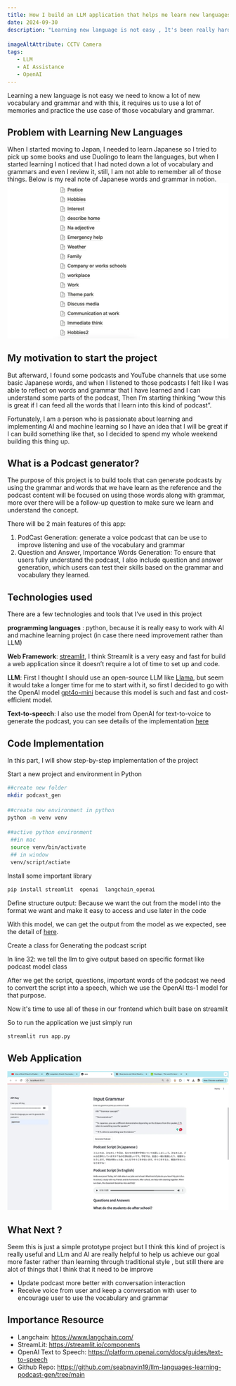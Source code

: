 ```yaml
---
title: How I build an LLM application that helps me learn new languages
date: 2024-09-30
description: "Learning new language is not easy , It's been really hard for me when comming to japan without knowning the language, So I came up with a creative application that help me learn the language more faster and fun "

imageAltAttribute: CCTV Camera
tags:
   - LLM
   - AI Assistance 
   - OpenAI
---
```



Learning a new language is not easy we need to know a lot of new vocabulary and grammar and with this, it requires us to use a lot of memories and practice the use case of those vocabulary and grammar.

## Problem with Learning New Languages
When I started moving to Japan, I needed to learn Japanese so I tried to pick up some books and use Duolingo to learn the languages, but when I started learning I noticed that I had noted down a lot of vocabulary and grammars and even I review it, still, I am not able to remember all of those things. Below is my real note of Japanese words and grammar in notion.
![](https://raw.githubusercontent.com/seabnavin19/Resource-For-Public-Article/main/Articles/2024_09_30_how_i_build_llm_support_my_languge_learning/1_0.webp)

## My motivation to start the project
But afterward, I found some podcasts and YouTube channels that use some basic Japanese words, and when I listened to those podcasts I felt like I was able to reflect on words and grammar that I have learned and I can understand some parts of the podcast, Then I’m starting thinking “wow this is great if I can feed all the words that I learn into this kind of podcast”.

Fortunately, I am a person who is passionate about learning and implementing AI and machine learning so I have an idea that I will be great if I can build something like that, so I decided to spend my whole weekend building this thing up.

## What is a Podcast generator?
The purpose of this project is to build tools that can generate podcasts by using the grammar and words that we have learn as the reference and the podcast content will be focused on using those words along with grammar, more over there will be a follow-up question to make sure we learn and understand the concept.

There will be 2 main features of this app:

1. PodCast Generation: generate a voice podcast that can be use to improve listening and use of the vocabulary and grammar
2. Question and Answer, Importance Words Generation: To ensure that users fully understand the podcast, I also include question and answer generation, which users can test their skills based on the grammar and vocabulary they learned.

## Technologies used
There are a few technologies and tools that I’ve used in this project

**programming languages** : python, because it is really easy to work with AI and machine learning project (in case there need improvement rather than LLM)

**Web Framework**: [streamlit](https://streamlit.io/), I think Streamlit is a very easy and fast for build a web application since it doesn’t require a lot of time to set up and code.

**LLM**: First I thought I should use an open-source LLM like [Llama](https://www.llama.com/), but seem it would take a longer time for me to start with it, so first I decided to go with the OpenAI model [gpt4o-mini](https://openai.com/index/gpt-4o-mini-advancing-cost-efficient-intelligence/) because this model is such and fast and cost-efficient model.

**Text-to-speech**: I also use the model from OpenAI for text-to-voice to generate the podcast, you can see details of the implementation [here](https://platform.openai.com/docs/guides/text-to-speech)

## Code Implementation
In this part, I will show step-by-step implementation of the project

Start a new project and environment in Python
``` bash
##create new folder
mkdir podcast_gen

##create new environment in python
python -m venv venv

##active python environment
 ##in mac
 source venv/bin/activate
 ## in window
 venv/script/actiate
```

Install some important library
``` bash
pip install streamlit  openai  langchain_openai

```

Define structure output: Because we want the out from the model into the format we want and make it easy to access and use later in the code

<script src="https://gist.github.com/seabnavin19/69348440c96c2b1825eb2c1853c7e57f.js"></script>

With this model, we can get the output from the model as we expected, see the detail of [here](https://python.langchain.com/docs/how_to/structured_output/).

Create a class for Generating the podcast script

<script src="https://gist.github.com/seabnavin19/895a57b39799f13eb79beb6644cf9439.js"></script>

In line 32: we tell the llm to give output based on specific format like podcast model class

After we get the script, questions, important words of the podcast we need to convert the script into a speech, which we use the OpenAI tts-1 model for that purpose.

<script src="https://gist.github.com/seabnavin19/268c60f57f1796e46d21d3033526b411.js"></script>


Now it's time to use all of these in our frontend which built base on streamlit

<script src="https://gist.github.com/seabnavin19/a68161b096112db5a4850157920452e9.js"></script>

So to run the application we just simply run

``` bash
streamlit run app.py
```

## Web Application
![](https://raw.githubusercontent.com/seabnavin19/Resource-For-Public-Article/main/Articles/2024_09_30_how_i_build_llm_support_my_languge_learning/2_0.webp)

## What Next ?
Seem this is just a simple prototype project but I think this kind of project is really useful and LLm and AI are really helpful to help us achieve our goal more faster rather than learning through traditional style , but still there are alot of things that I think that it need to be improve

- Update podcast more better with conversation interaction
- Receive voice from user and keep a conversation with user to encourage user to use the vocabulary and grammar

## Importance Resource
- Langchain: https://www.langchain.com/
- StreamLit: https://streamlit.io/components
- OpenAI Text to Speech: https://platform.openai.com/docs/guides/text-to-speech
- Github Repo: https://github.com/seabnavin19/llm-languages-learning-podcast-gen/tree/main

